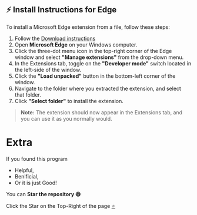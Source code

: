 ## ⚡ Install Instructions for Edge

To install a Microsoft Edge extension from a file, follow these steps:

1. Follow the [Download instructions](https://github.com/dychdid/sparxHack#installation)
2. Open **Microsoft Edge** on your Windows computer.
3. Click the three-dot menu icon in the top-right corner of the Edge window and select **"Manage extensions"** from the drop-down menu.
4. In the Extensions tab, toggle on the **"Developer mode"** switch located in the left-side of the window.
5. Click the **"Load unpacked"** button in the bottom-left corner of the window.
6. Navigate to the folder where you extracted the extension, and select that folder.
7. Click **"Select folder"** to install the extension.

> **Note:** The extension should now appear in the Extensions tab, and you can use it as you normally would.

# Extra

If you found this program

- Helpful, 
- Benificial,
- Or it is just Good!

You can **Star the repository 😄**

Click the Star on the Top-Right of the page [⭐](https://github.com/dychdid/sparxHack)
